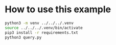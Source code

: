 # How to use this example

```sh
python3 -m venv ../../../.venv
source ../../../.venv/bin/activate
pip3 install -r requirements.txt
python3 query.py
```
